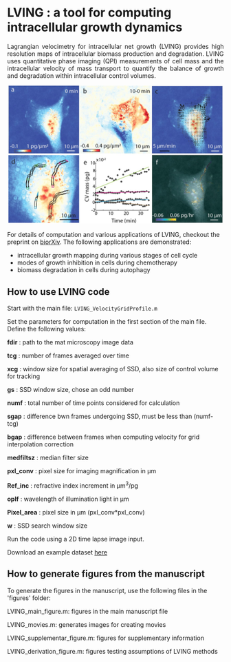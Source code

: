# LVING : a tool for computing intracellular growth dynamics

<p style='text-align: justify;'>
Lagrangian velocimetry for intracellular net growth (LVING) provides high resolution maps of intracellular biomass production and degradation. LVING uses quantitative phase imaging (QPI) measurements of cell mass and the intracellular velocity of mass transport to quantify the balance of growth and degradation within intracellular control volumes.
</p>

<p align="center">
<img src='images/F1.large.jpg' width="500"/>
</p>

For details of computation and various applications of LVING, checkout the preprint on [biorXiv](https://doi.org/10.1101/2023.09.08.553132). The following applications are demonstrated:

* intracellular growth mapping during various stages of cell cycle
* modes of growth inhibition in cells during chemotherapy
* biomass degradation in cells during autophagy

## How to use LVING code

Start with the main file: `LVING_VelocityGridProfile.m`</b>

Set the parameters for computation in the first section of the main file. Define the following values: </b>

**fdir** : path to the mat microscopy image data

**tcg** : number of frames averaged over time </b>

**xcg** : window size for spatial averaging of SSD, also size of control volume for tracking </b>

**gs** : SSD window size, chose an odd number </b>

**numf** : total number of time points considered for calculation </b>

**sgap** : difference bwn frames undergoing SSD, must be less than (numf-tcg) </b>

**bgap** : difference between frames when computing velocity for grid interpolation correction </b>

**medfiltsz** : median filter size </b>

**pxl_conv** : pixel size for imaging magnification in  &mu;m</b>

**Ref_inc** : refractive index increment in &mu;m<sup>3</sup>/pg </b>

**oplf** : wavelength of illumination light in &mu;m </b>

**Pixel_area** : pixel size in &mu;m (pxl_conv*pxl_conv)</b>

**w** : SSD search window size

Run the code using a 2D time lapse image input.

Download an example dataset [here](https://zenodo.org/doi/10.5281/zenodo.10616075)

## How to generate figures from the manuscript

To generate the figures in the manuscript, use the following files in the 'figures' folder:

LVING_main_figure.m: figures in the main manuscript file

LVING_movies.m: generates images for creating movies

LVING_supplementar_figure.m: figures for supplementary information

LVING_derivation_figure.m: figures testing assumptions of LVING methods



